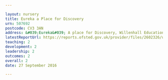 ```yaml
---

layout: nursery
title: Eureka a Place for Discovery
urn: 507692
postcode: CV3 3AN
address: &#039;Eureka&#039; A place for Discovery, Willenhall Education Employment and Training Centre, 239 Robin Hood Road, COVENTRY, CV3 3AN
latestReportUrl: https://reports.ofsted.gov.uk/provider/files/2602326/urn/507692.pdf
teaching: 2
development: 2
leadership: 2
outcomes: 2
overall: 2
date: 27 September 2016

---
```

